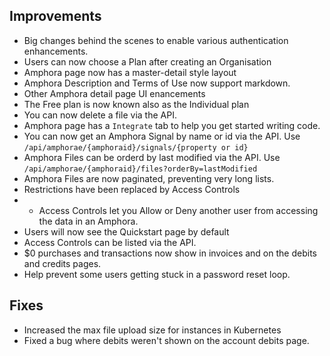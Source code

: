## Improvements

* Big changes behind the scenes to enable various authentication enhancements.
* Users can now choose a Plan after creating an Organisation
* Amphora page now has a master-detail style layout
* Amphora Description and Terms of Use now support markdown.
* Other Amphora detail page UI enancements
* The Free plan is now known also as the Individual plan
* You can now delete a file via the API.
* Amphora page has a `Integrate` tab to help you get started writing code.
* You can now get an Amphora Signal by name or id via the API. Use `/api/amphorae/{amphoraid}/signals/{property or id}`
* Amphora Files can be orderd by last modified via the API. Use `/api/amphorae/{amphoraid}/files?orderBy=lastModified`
* Amphora Files are now paginated, preventing very long lists.
* Restrictions have been replaced by Access Controls
* * Access Controls let you Allow or Deny another user from accessing the data in an Amphora.
* Users will now see the Quickstart page by default
* Access Controls can be listed via the API.
* $0 purchases and transactions now show in invoices and on the debits and credits pages.
* Help prevent some users getting stuck in a password reset loop.

## Fixes

* Increased the max file upload size for instances in Kubernetes
* Fixed a bug where debits weren't shown on the account debits page.
